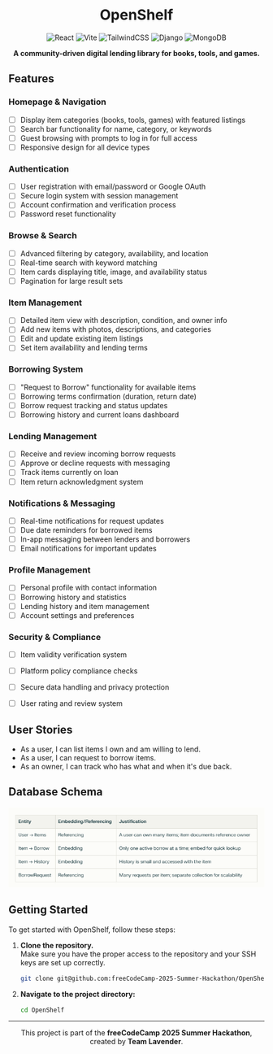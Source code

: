 <div align="center">

# OpenShelf

![React](https://img.shields.io/badge/React-20232A?style=flat-square&logo=react&logoColor=61DAFB)
![Vite](https://img.shields.io/badge/Vite-646CFF?style=flat-square&logo=vite&logoColor=white)
![TailwindCSS](https://img.shields.io/badge/Tailwind_CSS-38B2AC?style=flat-square&logo=tailwind-css&logoColor=white)
![Django](https://img.shields.io/badge/Django-092E20?style=flat-square&logo=django&logoColor=white)
![MongoDB](https://img.shields.io/badge/MongoDB-4EA94B?style=flat-square&logo=mongodb&logoColor=white)

**A community-driven digital lending library for books, tools, and games.**

</div>

## Features

### Homepage & Navigation
- [ ] Display item categories (books, tools, games) with featured listings
- [ ] Search bar functionality for name, category, or keywords
- [ ] Guest browsing with prompts to log in for full access
- [ ] Responsive design for all device types

### Authentication
- [ ] User registration with email/password or Google OAuth
- [ ] Secure login system with session management
- [ ] Account confirmation and verification process
- [ ] Password reset functionality

### Browse & Search
- [ ] Advanced filtering by category, availability, and location
- [ ] Real-time search with keyword matching
- [ ] Item cards displaying title, image, and availability status
- [ ] Pagination for large result sets

### Item Management
- [ ] Detailed item view with description, condition, and owner info
- [ ] Add new items with photos, descriptions, and categories
- [ ] Edit and update existing item listings
- [ ] Set item availability and lending terms

### Borrowing System
- [ ] "Request to Borrow" functionality for available items
- [ ] Borrowing terms confirmation (duration, return date)
- [ ] Borrow request tracking and status updates
- [ ] Borrowing history and current loans dashboard

### Lending Management
- [ ] Receive and review incoming borrow requests
- [ ] Approve or decline requests with messaging
- [ ] Track items currently on loan
- [ ] Item return acknowledgment system

### Notifications & Messaging
- [ ] Real-time notifications for request updates
- [ ] Due date reminders for borrowed items
- [ ] In-app messaging between lenders and borrowers
- [ ] Email notifications for important updates

### Profile Management
- [ ] Personal profile with contact information
- [ ] Borrowing history and statistics
- [ ] Lending history and item management
- [ ] Account settings and preferences

### Security & Compliance
- [ ] Item validity verification system
- [ ] Platform policy compliance checks
- [ ] Secure data handling and privacy protection
- [ ] User rating and review system


## User Stories
- As a user, I can list items I own and am willing to lend.
- As a user, I can request to borrow items.
- As an owner, I can track who has what and when it's due back.

## Database Schema
![OpenShelf Database Relationships](OpenShelfDatabase.PNG)


## Getting Started
To get started with OpenShelf, follow these steps:

1. **Clone the repository.**  
   Make sure you have the proper access to the repository and your SSH keys are set up correctly.
   ```bash
   git clone git@github.com:freeCodeCamp-2025-Summer-Hackathon/OpenShelf.git

   ```
2. **Navigate to the project directory:**
   ```bash
   cd OpenShelf
   ```
---

<div align="center">
  This project is part of the <strong>freeCodeCamp 2025 Summer Hackathon</strong>, created by <strong>Team Lavender</strong>.
</div>